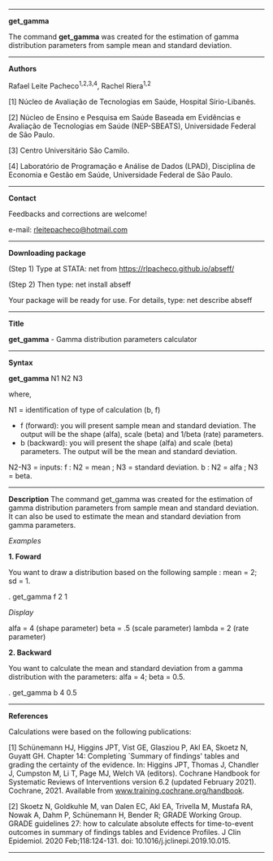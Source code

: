-------------------------------------------------------------------------------------------------------------------------------------------------------------------
**get_gamma**

The command **get_gamma** was created for the estimation of gamma distribution parameters from sample mean and standard deviation.

--------------------------------------------------------------------------------------------------------------------------------------------------------------------
**Authors**

Rafael Leite Pacheco<sup>1,2,3,4</sup>, Rachel Riera<sup>1,2</sup>

[1] Núcleo de Avaliação de Tecnologias em Saúde, Hospital Sírio-Libanês.

[2] Núcleo de Ensino e Pesquisa em Saúde Baseada em Evidências e Avaliação de Tecnologias em Saúde (NEP-SBEATS), Universidade Federal de São Paulo.

[3] Centro Universitário São Camilo.

[4] Laboratório de Programação e Análise de Dados (LPAD), Disciplina de Economia e Gestão em Saúde, Universidade Federal de São Paulo.

-------------------------------------------------------------------------------------------------------------------------------------------------------------------
**Contact**

Feedbacks and corrections are welcome!

e-mail: rleitepacheco@hotmail.com

-------------------------------------------------------------------------------------------------------------------------------------------------------------------
**Downloading package**

(Step 1) Type at STATA: net from https://rlpacheco.github.io/abseff/

(Step 2) Then type: net install abseff

Your package will be ready for use. For details, type: net describe abseff

-------------------------------------------------------------------------------------------------------------------------------------------------------------------
**Title**

**get_gamma** - Gamma distribution parameters calculator

-------------------------------------------------------------------------------------------------------------------------------------------------------------------
**Syntax**

**get_gamma** N1 N2 N3

where,

N1 = identification of type of calculation (b, f)
  - f (forward): you will present sample mean and standard deviation. The output will be the shape (alfa), scale (beta) and 1/beta (rate) parameters.
  - b (backward): you will present the shape (alfa) and scale (beta) parameters. The output will be the mean and standard deviation.

N2-N3 = inputs:
  f : N2 = mean ; N3 = standard deviation.
  b : N2 = alfa ; N3 = beta.

-------------------------------------------------------------------------------------------------------------------------------------------------------------------
**Description**
The command get_gamma was created for the estimation of gamma distribution parameters from sample mean and standard deviation. It can also be used to estimate the mean and standard deviation from gamma parameters.

*Examples*

**1. Foward**

You want to draw a distribution based on the following sample : mean = 2; sd = 1.

. get_gamma f 2 1

*Display*

alfa = 4 (shape parameter)
beta = .5 (scale parameter)
lambda = 2 (rate parameter)

**2. Backward**

You want to calculate the mean and standard deviation from a gamma distribution with the parameters: alfa = 4; beta = 0.5.

. get_gamma b 4 0.5




-------------------------------------------------------------------------------------------------------------------------------------------------------------------
**References**

Calculations were based on the following publications:

[1] Schünemann HJ, Higgins JPT, Vist GE, Glasziou P, Akl EA, Skoetz N, Guyatt GH. Chapter 14: Completing `Summary of findings' tables and grading the certainty of the evidence. In: Higgins JPT, Thomas J, Chandler J, Cumpston M, Li T, Page MJ, Welch VA (editors). Cochrane Handbook for Systematic Reviews of Interventions version 6.2 (updated February 2021). Cochrane, 2021. Available from www.training.cochrane.org/handbook.

[2] Skoetz N, Goldkuhle M, van Dalen EC, Akl EA, Trivella M, Mustafa RA, Nowak A, Dahm P, Schünemann H, Bender R; GRADE Working Group. GRADE guidelines 27: how to calculate absolute effects for time-to-event outcomes in summary of findings tables and Evidence Profiles. J Clin Epidemiol. 2020 Feb;118:124-131. doi: 10.1016/j.jclinepi.2019.10.015.

-------------------------------------------------------------------------------------------------------------------------------------------------------------------
